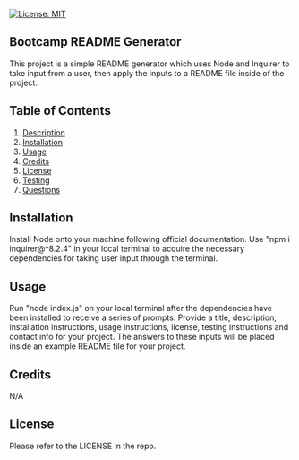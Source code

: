 [![License: MIT](https://img.shields.io/badge/License-MIT-yellow.svg)](https://opensource.org/licenses/MIT)

## Bootcamp README Generator

This project is a simple README generator which uses Node and Inquirer to take input from a user, then apply the inputs to a README file inside of the project.

## Table of Contents

1. [ Description ](#description)
2. [ Installation ](#installation)
3. [ Usage ](#usage)
4. [ Credits ](#credits)
5. [ License ](#license)
6. [ Testing ](#testing)
7. [ Questions ](#questions)

<a name="installation"></a>

## Installation

Install Node onto your machine following official documentation. Use "npm i inquirer@^8.2.4" in your local terminal to acquire the necessary dependencies for taking user input through the terminal.

<a name="usage"></a>

## Usage

Run "node index.js" on your local terminal after the dependencies have been installed to receive a series of prompts. Provide a title, description, installation instructions, usage instructions, license, testing instructions and contact info for your project. The answers to these inputs will be placed inside an example README file for your project.

<a name="credits"></a>

## Credits

N/A

<a name="license"></a>

## License

Please refer to the LICENSE in the repo.
